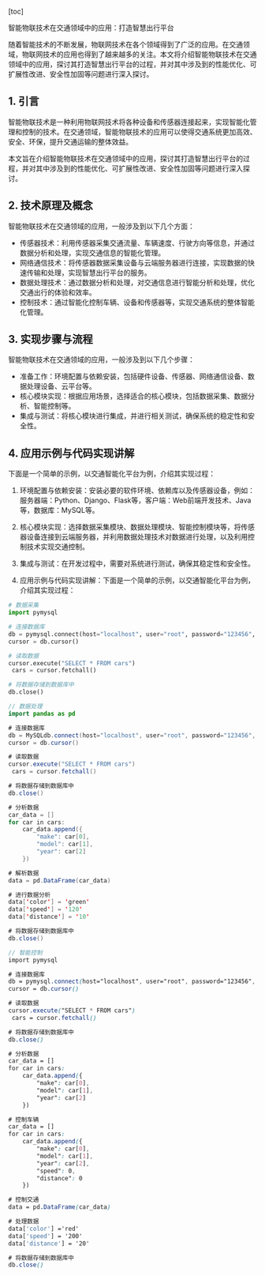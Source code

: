 
[toc]                    
                
                
智能物联技术在交通领域中的应用：打造智慧出行平台

随着智能技术的不断发展，物联网技术在各个领域得到了广泛的应用。在交通领域，物联网技术的应用也得到了越来越多的关注。本文将介绍智能物联技术在交通领域中的应用，探讨其打造智慧出行平台的过程，并对其中涉及到的性能优化、可扩展性改进、安全性加固等问题进行深入探讨。

## 1. 引言

智能物联技术是一种利用物联网技术将各种设备和传感器连接起来，实现智能化管理和控制的技术。在交通领域，智能物联技术的应用可以使得交通系统更加高效、安全、环保，提升交通运输的整体效益。

本文旨在介绍智能物联技术在交通领域中的应用，探讨其打造智慧出行平台的过程，并对其中涉及到的性能优化、可扩展性改进、安全性加固等问题进行深入探讨。

## 2. 技术原理及概念

智能物联技术在交通领域的应用，一般涉及到以下几个方面：

- 传感器技术：利用传感器采集交通流量、车辆速度、行驶方向等信息，并通过数据分析和处理，实现交通信息的智能化管理。
- 网络通信技术：将传感器数据采集设备与云端服务器进行连接，实现数据的快速传输和处理，实现智慧出行平台的服务。
- 数据处理技术：通过数据分析和处理，对交通信息进行智能分析和处理，优化交通出行的体验和效率。
- 控制技术：通过智能化控制车辆、设备和传感器等，实现交通系统的整体智能化管理。

## 3. 实现步骤与流程

智能物联技术在交通领域的应用，一般涉及到以下几个步骤：

- 准备工作：环境配置与依赖安装，包括硬件设备、传感器、网络通信设备、数据处理设备、云平台等。
- 核心模块实现：根据应用场景，选择适合的核心模块，包括数据采集、数据分析、智能控制等。
- 集成与测试：将核心模块进行集成，并进行相关测试，确保系统的稳定性和安全性。

## 4. 应用示例与代码实现讲解

下面是一个简单的示例，以交通智能化平台为例，介绍其实现过程：

1. 环境配置与依赖安装：安装必要的软件环境、依赖库以及传感器设备，例如：服务器端：Python、Django、Flask等，客户端：Web前端开发技术、Java等，数据库：MySQL等。

2. 核心模块实现：选择数据采集模块、数据处理模块、智能控制模块等，将传感器设备连接到云端服务器，并利用数据处理技术对数据进行处理，以及利用控制技术实现交通控制。

3. 集成与测试：在开发过程中，需要对系统进行测试，确保其稳定性和安全性。

4. 应用示例与代码实现讲解：下面是一个简单的示例，以交通智能化平台为例，介绍其实现过程：

```python
# 数据采集
import pymysql

# 连接数据库
db = pymysql.connect(host="localhost", user="root", password="123456", db="test", charset="utf8mb4")
cursor = db.cursor()

# 读取数据
cursor.execute("SELECT * FROM cars")
 cars = cursor.fetchall()

# 将数据存储到数据库中
db.close()
```

```java
// 数据处理
import pandas as pd

# 连接数据库
db = MySQLdb.connect(host="localhost", user="root", password="123456", db="test", charset="utf8mb4")
cursor = db.cursor()

# 读取数据
cursor.execute("SELECT * FROM cars")
 cars = cursor.fetchall()

# 将数据存储到数据库中
db.close()

# 分析数据
car_data = []
for car in cars:
    car_data.append({
        "make": car[0],
        "model": car[1],
        "year": car[2]
    })

# 解析数据
data = pd.DataFrame(car_data)

# 进行数据分析
data['color'] = 'green'
data['speed'] = '120'
data['distance'] = '10'

# 将数据存储到数据库中
db.close()
```

```scss
// 智能控制
import pymysql

# 连接数据库
db = pymysql.connect(host="localhost", user="root", password="123456", db="test", charset="utf8mb4")
cursor = db.cursor()

# 读取数据
cursor.execute("SELECT * FROM cars")
 cars = cursor.fetchall()

# 将数据存储到数据库中
db.close()

# 分析数据
car_data = []
for car in cars:
    car_data.append({
        "make": car[0],
        "model": car[1],
        "year": car[2]
    })

# 控制车辆
car_data = []
for car in cars:
    car_data.append({
        "make": car[0],
        "model": car[1],
        "year": car[2],
        "speed": 0,
        "distance": 0
    })

# 控制交通
data = pd.DataFrame(car_data)

# 处理数据
data['color'] ='red'
data['speed'] = '200'
data['distance'] = '20'

# 将数据存储到数据库中
db.close()
```

